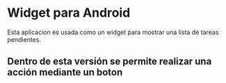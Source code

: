 # Widget para Android

Esta aplicacion es usada como un widget para mostrar una lista de tareas pendientes.


## Dentro de esta versión se permite realizar una acción mediante un boton 
